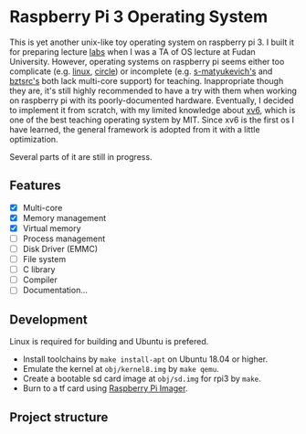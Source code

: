 # Raspberry Pi 3 Operating System

This is yet another unix-like toy operating system on raspberry pi 3. I built it for preparing lecture [labs](https://github.com/FDUCSLG/OS-2020Fall-Fudan/) when I was a TA of OS lecture at Fudan University. However, operating systems on raspberry pi seems either too complicate (e.g. [linux](https://github.com/raspberrypi/linux), [circle](https://github.com/rsta2/circle)) or incomplete (e.g. [s-matyukevich's](https://github.com/s-matyukevich/raspberry-pi-os) and [bztsrc's](https://github.com/bztsrc/raspi3-tutorial) both lack multi-core support) for teaching. Inappropriate though they are, it's still highly recommended to have a try with them when working on raspberry pi with its poorly-documented hardware. Eventually, I decided to implement it from scratch, with my limited knowledge about [xv6](https://github.com/mit-pdos/xv6-public/), which is one of the best teaching operating system by MIT. Since xv6 is the first os I have learned, the general framework is adopted from it with a little optimization.

Several parts of it are still in progress.

## Features

- [x] Multi-core
- [x] Memory management
- [x] Virtual memory
- [ ] Process management
- [ ] Disk Driver (EMMC)
- [ ] File system
- [ ] C library
- [ ] Compiler
- [ ] Documentation...

## Development

Linux is required for building and Ubuntu is prefered.

- Install toolchains by `make install-apt` on Ubuntu 18.04 or higher.
- Emulate the kernel at `obj/kernel8.img` by `make qemu`.
- Create a bootable sd card image at `obj/sd.img` for rpi3 by `make`.
- Burn to a tf card using [Raspberry Pi Imager](https://www.raspberrypi.org/software/).

## Project structure


